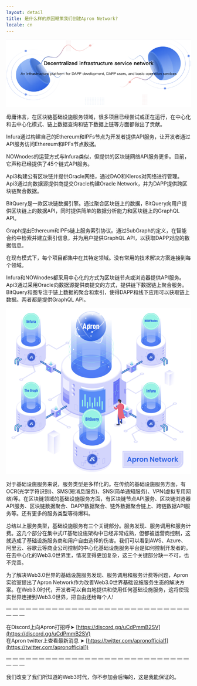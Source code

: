 ```yaml
---
layout: detail
title: 是什么样的原因鞭策我们创建Apron Network?
locale: cn
---
```



![What sort of reasons spurs us to create Apron Network](/assets/images/posts/20201219WhatsortofreasonsspursustocreateApronNetwork.png)

毋庸讳言，在区块链基础设施服务领域，很多项目已经尝试或正在运行，在中心化和去中心化模式、链上数据查询和链下数据上链等方面都做出了贡献。

Infura通过构建自己的Ethereum和IPFs节点为开发者提供API服务，让开发者通过API服务访问Ethereum和IPFs节点数据。

NOWnodes的运营方式与Infura类似，但提供的区块链网络API服务更多。目前，它声称已经提供了45个链式API服务。

Api3构建公有区块链并提供Oracle网络，通过DAO和Kleros对网络进行管理。Api3通过向数据源提供商提交Oracle构建Oracle Network，并为DAPP提供跨区块链聚合数据。

BitQuery是一款区块链数据引擎。通过聚合区块链上的数据，BitQuery向用户提供区块链上的数据API，同时提供简单的数据分析能力和区块链上的GraphQL API。

Graph提出Ethereum和IPFs链上服务索引协议。通过SubGraph的定义，在智能合约中检索并建立索引信息，并为用户提供GraphQL API，以获取DAPP对应的数据信息。

在现有模式下，每个项目都集中在其特定领域。没有常用的技术解决方案连接到每个领域。

Infura和NOWnodes都采用中心化的方式为区块链节点或浏览器提供API服务。Api3通过采用Oracle向数据源提供商提交的方式，提供链下数据链上聚合服务。BitQuery和图专注于链上数据的聚合和索引，使得DAPP和线下应用可以获取链上数据。两者都是提供GraphQL API。

![What sort of reasons spurs us to create Apron Network](/assets/images/posts/20201219WhatsortofreasonsspursustocreateApronNetwork2.png)


对于基础设施服务来说，服务类型是多样化的。在传统的基础设施服务方面，有OCR(光学字符识别)、SMS(短消息服务)、SNS(简单通知服务)、VPN(虚拟专用网络)等。在区块链领域的基础设施服务方面，有区块链节点API服务、区块链浏览器API服务、区块链数据聚合、DAPP数据聚合、链外数据聚合链上、跨链数据API服务等。还有更多的服务类型等待爆料。

总结以上服务类型，基础设施服务有三个关键部分。服务发现、服务调用和服务计费。这几个部分在集中式IT基础设施架构中已经非常成熟，但都被运营商控制，这就造成了基础设施服务商和用户自由选择的伤害。我们可以看到AWS、Azure、阿里云、谷歌云等商业公司控制的中心化基础设施服务平台是如何控制开发者的。在去中心化的Web3.0世界里，情况变得更加复杂，这三个关键部分缺一不可，也不完善。

为了解决Web3.0世界的基础设施服务发现、服务调用和服务计费等问题，Apron实验室提出了Apron Network作为改善Web3.0世界基础设施服务生态的解决方案。在Web3.0时代，开发者可以自由地提供和使用任何基础设施服务，这将使现实世界连接到Web3.0世界，把自由还给每个人!

— — — — — — — — — — — — — — — — — — — — — — — — — — — — — — —

在Discord上向Apron打招呼➤ [https://discord.gg/uCdPmmB2SV](https://discord.gg/uCdPmmB2SV) <br>
在Apron twitter上查看最新消息 ➤ [https://twitter.com/apronofficial1](https://twitter.com/apronofficial1)

— — — — — — — — — — — — — — — — — — — — — — — — — — — — — — —

我们改变了我们所知道的Web3时代，你不参加会后悔的，这是我能保证的。
